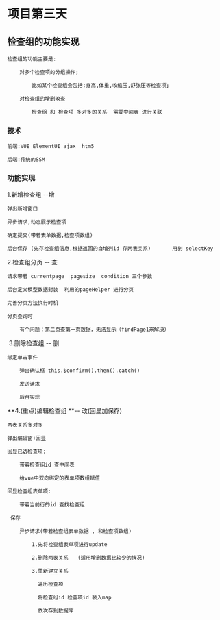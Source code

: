 

# 项目第三天

## 检查组的功能实现

```
检查组的功能主要是:

    对多个检查项的分组操作;

    	比如某个检查组会包括:身高,体重,收缩压,舒张压等检查项;

    对检查组的增删改查

    	检查组 和 检查项 多对多的关系  需要中间表 进行关联
```

 

### **技术**

```
前端:VUE ElementUI ajax  htm5

后端:传统的SSM
```

### **功能实现**

1.新增检查组                 --增

```
弹出新增窗口

异步请求,动态展示检查项

确定提交(带着表单数据,检查项数组)

后台保存 (先存检查组信息,根据返回的自增列id 存两表关系)       用到 selectKey 
```

2.检查组分页                -- 查

```
请求带着 currentpage  pagesize  condition 三个参数

后台定义模型数据封装  利用的pageHelper 进行分页

完善分页方法执行时机

分页查询时

	有个问题：第二页查第一页数据，无法显示（findPage1来解决）
```

​    3.删除检查组               -- 删

```
绑定单击事件

    弹出确认框 this.$confirm().then().catch()

    发送请求

    后台实现
```

 **4.(重点)编辑检查组              **-- 改(回显加保存) 

```
两表关系多对多

​弹出编辑窗+回显

回显已选检查项:

	带着检查组id 查中间表  

	给vue中双向绑定的表单项数组赋值

回显检查组表单项:

	带着当前行的id 查找检查组

​ 保存

    异步请求(带着检查组表单数据 , 和检查项数组)

        1.先将检查组表单项进行update

        2.删除两表关系   (适用增删数据比较少的情况)

        3.重新建立关系

          遍历检查项

          将检查组id 检查项id 装入map 

          依次存到数据库 

 
```

